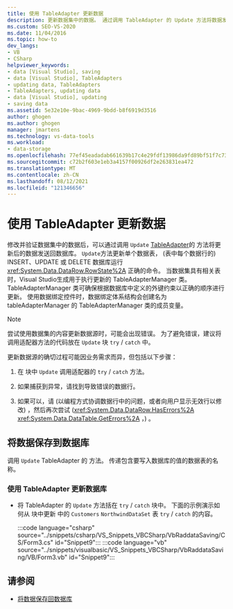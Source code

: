 ```yaml
---
title: 使用 TableAdapter 更新数据
description: 更新数据集中的数据。 通过调用 TableAdapter 的 Update 方法将数据发送回数据库。
ms.custom: SEO-VS-2020
ms.date: 11/04/2016
ms.topic: how-to
dev_langs:
- VB
- CSharp
helpviewer_keywords:
- data [Visual Studio], saving
- data [Visual Studio], TableAdapters
- updating data, TableAdapters
- TableAdapters, updating data
- data [Visual Studio], updating
- saving data
ms.assetid: 5e32e10e-9bac-4969-9bdd-b8f6919d3516
author: ghogen
ms.author: ghogen
manager: jmartens
ms.technology: vs-data-tools
ms.workload:
- data-storage
ms.openlocfilehash: 77ef45eadadab661639b17c4e29fdf13986da9fd89bf51f7c7358252d64af932
ms.sourcegitcommit: c72b2f603e1eb3a4157f00926df2e263831ea472
ms.translationtype: MT
ms.contentlocale: zh-CN
ms.lasthandoff: 08/12/2021
ms.locfileid: "121346656"
---
```

# <a name="update-data-by-using-a-tableadapter"></a>使用 TableAdapter 更新数据

修改并验证数据集中的数据后，可以通过调用 `Update` [TableAdapter](../data-tools/create-and-configure-tableadapters.md)的 方法将更新后的数据发送回数据库。 `Update`方法更新单个数据表， (表中每个数据行的) INSERT、UPDATE 或 DELETE 数据库运行 <xref:System.Data.DataRow.RowState%2A> 正确的命令。 当数据集具有相关表时，Visual Studio生成用于执行更新的 TableAdapterManager 类。 TableAdapterManager 类可确保根据数据库中定义的外键约束以正确的顺序进行更新。 使用数据绑定控件时，数据绑定体系结构会创建名为 tableAdapterManager 的 TableAdapterManager 类的成员变量。

> [!NOTE]
> 尝试使用数据集的内容更新数据源时，可能会出现错误。 为了避免错误，建议将调用适配器方法的代码放在 `Update` 块 `try` / `catch` 中。

更新数据源的确切过程可能因业务需求而异，但包括以下步骤：

1. 在 块中 `Update` 调用适配器的 `try` / `catch` 方法。

2. 如果捕获到异常，请找到导致错误的数据行。

3. 如果可以，请 (以编程方式协调数据行中的问题，或者向用户显示无效行以修改) ，然后再次尝试 (<xref:System.Data.DataRow.HasErrors%2A> <xref:System.Data.DataTable.GetErrors%2A> ，) 。

## <a name="save-data-to-a-database"></a>将数据保存到数据库

调用 `Update` TableAdapter 的 方法。 传递包含要写入数据库的值的数据表的名称。

### <a name="to-update-a-database-by-using-a-tableadapter"></a>使用 TableAdapter 更新数据库

- 将 TableAdapter 的 `Update` 方法括在 `try` / `catch` 块中。 下面的示例演示如何从 块中更新 中的 `Customers` `NorthwindDataSet` 表 `try` / `catch` 的内容。

     :::code language="csharp" source="../snippets/csharp/VS_Snippets_VBCSharp/VbRaddataSaving/CS/Form3.cs" id="Snippet9":::
     :::code language="vb" source="../snippets/visualbasic/VS_Snippets_VBCSharp/VbRaddataSaving/VB/Form3.vb" id="Snippet9":::

## <a name="see-also"></a>请参阅

- [将数据保存回数据库](../data-tools/save-data-back-to-the-database.md)

